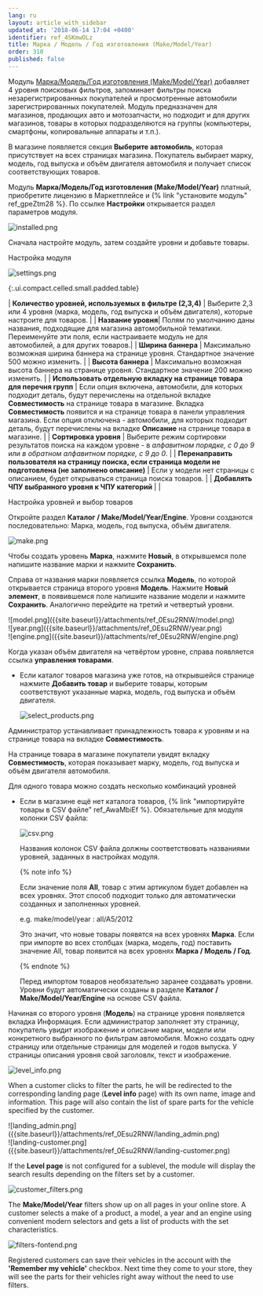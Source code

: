 ```yaml
---
lang: ru
layout: article_with_sidebar
updated_at: '2018-06-14 17:04 +0400'
identifier: ref_4SKmwOLz
title: Марка / Модель / Год изготовления (Make/Model/Year)
order: 310
published: false
---
```

Модуль [Марка/Модель/Год изготовления (Make/Model/Year)](https://market.x-cart.com/addons/make-model-year.html "Марка / Модель / Год изготовления (Make/Model/Year)") добавляет 4 уровня поисковых фильтров, запоминает фильтры поиска незарегистрированных покупателей и просмотренные автомобили зарегистрированных покупателей. Модуль предназначен для магазинов, продающих авто и мотозапчасти, но подходит и для других магазинов, товары в которых подразделяются на группы (компьютеры, смартфоны, копировальные аппараты и т.п.).

В магазине появляется секция **Выберите автомобиль**, которая присутствует на всех страницах магазина. Покупатель выбирает марку, модель, год выпуска и объём двигателя автомобиля и получает список соответствующих товаров.

Модуль **Марка/Модель/Год изготовления (Make/Model/Year)** платный, приобретите лицензию в Маркетплейсе и {% link "установите модуль" ref_gpeZtm28 %}. По ссылке **Настройки** открывается раздел параметров модуля.

![installed.png]({{site.baseurl}}/attachments/ref_0Esu2RNW/installed.png)

Сначала настройте модуль, затем создайте уровни и добавьте товары.

Настройка модуля

![settings.png]({{site.baseurl}}/attachments/ref_0Esu2RNW/settings.png)

{:.ui.compact.celled.small.padded.table}

| **Количество уровней, используемых в фильтре (2,3,4)** | Выберите 2,3 или 4 уровня (марка, модель, год выпуска и объём двигателя), которые настроите для товаров. |
| **Название уровня**| Полям по умолчанию даны названия, подходящие для магазина автомобильной тематики. Переименуйте эти поля, если настраиваете модуль не для автомобилей, а для других товаров.|
| **Ширина баннера** | Максимально возможная ширина баннера на странице уровня. Стандартное значение 500 можно изменить. |
| **Высота баннера** | Максимально возможная высота баннера на странице уровня. Стандартное значение 200 можно изменить. |
| **Использовать отдельную вкладку на странице товара для перечня групп** | Если опция включена, автомобили, для которых подходит деталь, будут перечислены на отдельной вкладке **Совместимость** на странице товара в магазине. Вкладка **Совместимость** появится и на странице товара в панели управления магазина. Если опция отключена - автомобили, для которых подходит деталь, будут перечислены на вкладке **Описание** на странице товара в магазине. | 
| **Сортировка уровня** | Выберите режим сортировки результатов поиска на каждом уровне - в _алфавитном порядке, с 0 до 9_ или _в обратном алфавитном порядке, с 9 до 0_. |
| **Перенаправить пользователя на страницу поиска, если страница модели не подготовлена (не заполнено описание)** | Если у модели нет страницы с описанием, будет открываться страница поиска товаров. |
| **Добавлять ЧПУ выбранного уровня к ЧПУ категорий** |  |

Настройка уровней и выбор товаров 

Откройте раздел **Каталог / Make/Model/Year/Engine**. Уровни создаются последовательно: Марка, модель, год выпуска, объём двигателя.

![make.png]({{site.baseurl}}/attachments/ref_0Esu2RNW/make.png)

Чтобы создать уровень **Марка**, нажмите **Новый**, в открывшемся поле напишите название марки и нажмите **Сохранить**.  

Справа от названия марки появляется ссылка **Модель**, по которой открывается страница второго уровня **Модель**. Нажмите **Новый элемент**, в появившемся поле напишите название модели и нажмите **Сохранить**. Аналогично перейдите на третий и четвертый уровни. 

<div class="ui stackable three column grid">
  <div class="column" markdown="span">![model.png]({{site.baseurl}}/attachments/ref_0Esu2RNW/model.png)</div>
  <div class="column" markdown="span">![year.png]({{site.baseurl}}/attachments/ref_0Esu2RNW/year.png)</div>
  <div class="column" markdown="span">![engine.png]({{site.baseurl}}/attachments/ref_0Esu2RNW/engine.png)</div>
</div>

Когда указан объём двигателя на четвёртом уровне, справа появляется ссылка **управления товарами**. 

* Если каталог товаров магазина уже готов, на открывшейся странице нажмите **Добавить товар** и выберите товары, которым соответствуют указанные марка, модель, год выпуска и объём двигателя.
  
  ![select_products.png]({{site.baseurl}}/attachments/ref_0Esu2RNW/select_products.png)
  
Администратор устанавливает принадлежность товара к уровням и на странице товара на вкладке **Совместимость**.
 
На странице товара в магазине покупатели увидят вкладку **Совместимость**, которая показывает марку, модель, год выпуска и объём двигателя автомобиля.

Для одного товара можно создать несколько комбинаций уровней
    
* Если в магазине ещё нет каталога товаров, {% link "импортируйте товары в CSV файле" ref_AwaMbiEf %}. Обязательные для модуля колонки CSV файла:
  
  ![csv.png]({{site.baseurl}}/attachments/ref_0Esu2RNW/csv.png)
  
  
  Названия колонок CSV файла должны соответствовать названиями уровней, заданных в настройках модуля.
  
  {% note info %}
  
  Если значение поля **All**, товар с этим артикулом будет добавлен на всех уровнях. Этот способ подходит только для автоматически созданных и заполненных уровней. 
  
  e.g. 
  make/model/year : all/A5/2012
  
  Это значит, что новые товары появятся на всех уровнях **Марка**. Если при импорте во всех столбцах (марка, модель, год) поставить значение All, товар появится на всех уровнях **Марка / Модель / Год**. 
  
  {% endnote %}
  
  Перед импортом товаров необязательно заранее создавать уровни. Уровни будут автоматически созданы в разделе **Каталог / Make/Model/Year/Engine** на основе CSV файла. 
  
Начиная со второго уровня (**Модель**) на странице уровня появляется вкладка Информация. Если администратор заполняет эту страницу, покупатель увидит изображение и описание марки, модели или конкретного выбранного по фильтрам автомобиля. Можно создать одну страницу или отдельные страницы для моделей и годов выпуска. У страницы описания уровня свой заголовлк, текст и изображение.

![level_info.png]({{site.baseurl}}/attachments/ref_0Esu2RNW/level_info.png)

When a customer clicks to filter the parts, he will be redirected to the corresponding landing page (**Level info** page) with its own name, image and information. This page will also contain the list of spare parts for the vehicle specified by the customer. 

<div class="ui stackable two column grid">
  <div class="column" markdown="span">![landing_admin.png]({{site.baseurl}}/attachments/ref_0Esu2RNW/landing_admin.png)</div>
  <div class="column" markdown="span">![landing-customer.png]({{site.baseurl}}/attachments/ref_0Esu2RNW/landing-customer.png)</div>
</div>

If the **Level page** is not configured for a sublevel, the module will display the search results depending on the filters set by a customer.

![customer_filters.png]({{site.baseurl}}/attachments/ref_0Esu2RNW/customer_filters.png)

The **Make/Model/Year** filters show up on all pages in your online store. A customer selects a make of a product, a model, a year and an engine using convenient modern selectors and gets a list of products with the set characteristics.

![filters-fontend.png]({{site.baseurl}}/attachments/ref_0Esu2RNW/filters-fontend.png)

Registered customers can save their vehicles in the account with the **'Remember my vehicle'** checkbox. Next time they come to your store, they will see the parts for their vehicles right away without the need to use filters.
